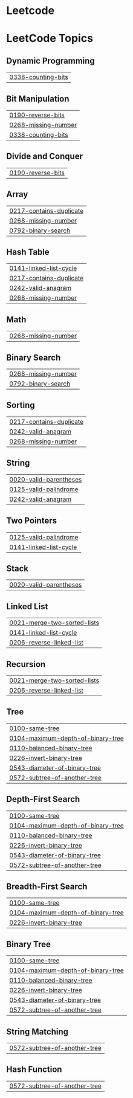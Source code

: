 # L e e t c o d e 
 
 

<!---LeetCode Topics Start-->
# LeetCode Topics
## Dynamic Programming
|  |
| ------- |
| [0338-counting-bits](https://github.com/howard1028/leetcode/tree/master/0338-counting-bits) |
## Bit Manipulation
|  |
| ------- |
| [0190-reverse-bits](https://github.com/howard1028/leetcode/tree/master/0190-reverse-bits) |
| [0268-missing-number](https://github.com/howard1028/leetcode/tree/master/0268-missing-number) |
| [0338-counting-bits](https://github.com/howard1028/leetcode/tree/master/0338-counting-bits) |
## Divide and Conquer
|  |
| ------- |
| [0190-reverse-bits](https://github.com/howard1028/leetcode/tree/master/0190-reverse-bits) |
## Array
|  |
| ------- |
| [0217-contains-duplicate](https://github.com/howard1028/leetcode/tree/master/0217-contains-duplicate) |
| [0268-missing-number](https://github.com/howard1028/leetcode/tree/master/0268-missing-number) |
| [0792-binary-search](https://github.com/howard1028/leetcode/tree/master/0792-binary-search) |
## Hash Table
|  |
| ------- |
| [0141-linked-list-cycle](https://github.com/howard1028/leetcode/tree/master/0141-linked-list-cycle) |
| [0217-contains-duplicate](https://github.com/howard1028/leetcode/tree/master/0217-contains-duplicate) |
| [0242-valid-anagram](https://github.com/howard1028/leetcode/tree/master/0242-valid-anagram) |
| [0268-missing-number](https://github.com/howard1028/leetcode/tree/master/0268-missing-number) |
## Math
|  |
| ------- |
| [0268-missing-number](https://github.com/howard1028/leetcode/tree/master/0268-missing-number) |
## Binary Search
|  |
| ------- |
| [0268-missing-number](https://github.com/howard1028/leetcode/tree/master/0268-missing-number) |
| [0792-binary-search](https://github.com/howard1028/leetcode/tree/master/0792-binary-search) |
## Sorting
|  |
| ------- |
| [0217-contains-duplicate](https://github.com/howard1028/leetcode/tree/master/0217-contains-duplicate) |
| [0242-valid-anagram](https://github.com/howard1028/leetcode/tree/master/0242-valid-anagram) |
| [0268-missing-number](https://github.com/howard1028/leetcode/tree/master/0268-missing-number) |
## String
|  |
| ------- |
| [0020-valid-parentheses](https://github.com/howard1028/leetcode/tree/master/0020-valid-parentheses) |
| [0125-valid-palindrome](https://github.com/howard1028/leetcode/tree/master/0125-valid-palindrome) |
| [0242-valid-anagram](https://github.com/howard1028/leetcode/tree/master/0242-valid-anagram) |
## Two Pointers
|  |
| ------- |
| [0125-valid-palindrome](https://github.com/howard1028/leetcode/tree/master/0125-valid-palindrome) |
| [0141-linked-list-cycle](https://github.com/howard1028/leetcode/tree/master/0141-linked-list-cycle) |
## Stack
|  |
| ------- |
| [0020-valid-parentheses](https://github.com/howard1028/leetcode/tree/master/0020-valid-parentheses) |
## Linked List
|  |
| ------- |
| [0021-merge-two-sorted-lists](https://github.com/howard1028/leetcode/tree/master/0021-merge-two-sorted-lists) |
| [0141-linked-list-cycle](https://github.com/howard1028/leetcode/tree/master/0141-linked-list-cycle) |
| [0206-reverse-linked-list](https://github.com/howard1028/leetcode/tree/master/0206-reverse-linked-list) |
## Recursion
|  |
| ------- |
| [0021-merge-two-sorted-lists](https://github.com/howard1028/leetcode/tree/master/0021-merge-two-sorted-lists) |
| [0206-reverse-linked-list](https://github.com/howard1028/leetcode/tree/master/0206-reverse-linked-list) |
## Tree
|  |
| ------- |
| [0100-same-tree](https://github.com/howard1028/leetcode/tree/master/0100-same-tree) |
| [0104-maximum-depth-of-binary-tree](https://github.com/howard1028/leetcode/tree/master/0104-maximum-depth-of-binary-tree) |
| [0110-balanced-binary-tree](https://github.com/howard1028/leetcode/tree/master/0110-balanced-binary-tree) |
| [0226-invert-binary-tree](https://github.com/howard1028/leetcode/tree/master/0226-invert-binary-tree) |
| [0543-diameter-of-binary-tree](https://github.com/howard1028/leetcode/tree/master/0543-diameter-of-binary-tree) |
| [0572-subtree-of-another-tree](https://github.com/howard1028/leetcode/tree/master/0572-subtree-of-another-tree) |
## Depth-First Search
|  |
| ------- |
| [0100-same-tree](https://github.com/howard1028/leetcode/tree/master/0100-same-tree) |
| [0104-maximum-depth-of-binary-tree](https://github.com/howard1028/leetcode/tree/master/0104-maximum-depth-of-binary-tree) |
| [0110-balanced-binary-tree](https://github.com/howard1028/leetcode/tree/master/0110-balanced-binary-tree) |
| [0226-invert-binary-tree](https://github.com/howard1028/leetcode/tree/master/0226-invert-binary-tree) |
| [0543-diameter-of-binary-tree](https://github.com/howard1028/leetcode/tree/master/0543-diameter-of-binary-tree) |
| [0572-subtree-of-another-tree](https://github.com/howard1028/leetcode/tree/master/0572-subtree-of-another-tree) |
## Breadth-First Search
|  |
| ------- |
| [0100-same-tree](https://github.com/howard1028/leetcode/tree/master/0100-same-tree) |
| [0104-maximum-depth-of-binary-tree](https://github.com/howard1028/leetcode/tree/master/0104-maximum-depth-of-binary-tree) |
| [0226-invert-binary-tree](https://github.com/howard1028/leetcode/tree/master/0226-invert-binary-tree) |
## Binary Tree
|  |
| ------- |
| [0100-same-tree](https://github.com/howard1028/leetcode/tree/master/0100-same-tree) |
| [0104-maximum-depth-of-binary-tree](https://github.com/howard1028/leetcode/tree/master/0104-maximum-depth-of-binary-tree) |
| [0110-balanced-binary-tree](https://github.com/howard1028/leetcode/tree/master/0110-balanced-binary-tree) |
| [0226-invert-binary-tree](https://github.com/howard1028/leetcode/tree/master/0226-invert-binary-tree) |
| [0543-diameter-of-binary-tree](https://github.com/howard1028/leetcode/tree/master/0543-diameter-of-binary-tree) |
| [0572-subtree-of-another-tree](https://github.com/howard1028/leetcode/tree/master/0572-subtree-of-another-tree) |
## String Matching
|  |
| ------- |
| [0572-subtree-of-another-tree](https://github.com/howard1028/leetcode/tree/master/0572-subtree-of-another-tree) |
## Hash Function
|  |
| ------- |
| [0572-subtree-of-another-tree](https://github.com/howard1028/leetcode/tree/master/0572-subtree-of-another-tree) |
<!---LeetCode Topics End-->